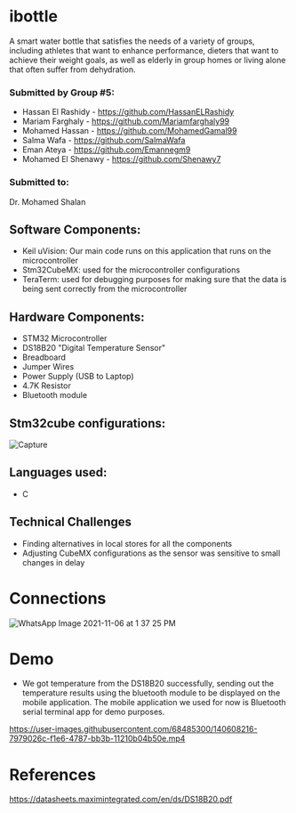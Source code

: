 # ibottle
A smart water bottle that satisfies the needs of a variety of groups, including athletes that want to enhance performance, dieters that want to achieve their weight goals, as well as elderly in group homes or living alone that often suffer from dehydration.

### Submitted by Group #5:
* Hassan El Rashidy - https://github.com/HassanELRashidy
* Mariam Farghaly - https://github.com/Mariamfarghaly99
* Mohamed Hassan - https://github.com/MohamedGamal99
* Salma Wafa - https://github.com/SalmaWafa
* Eman Ateya - https://github.com/Emannegm9
* Mohamed El Shenawy - https://github.com/Shenawy7

### Submitted to:
Dr. Mohamed Shalan

## Software Components:

* Keil uVision: Our main code runs on this application that runs on the microcontroller
* Stm32CubeMX: used for the microcontroller configurations 
* TeraTerm: used for debugging purposes for making sure that the data is being sent correctly from the microcontroller

## Hardware Components:

* STM32 Microcontroller
* DS18B20 "Digital Temperature Sensor" 
* Breadboard
* Jumper Wires
* Power Supply (USB to Laptop)
* 4.7K Resistor
* Bluetooth module

## Stm32cube configurations:
![Capture](https://user-images.githubusercontent.com/68485300/140608422-e58ffddd-37d8-45fb-8e6e-b1de7e23d0fb.JPG)

## Languages used:
* C 

## Technical Challenges

* Finding alternatives in local stores for all the components 
* Adjusting CubeMX configurations as the sensor was sensitive to small changes in delay

# Connections

![WhatsApp Image 2021-11-06 at 1 37 25 PM](https://user-images.githubusercontent.com/68485300/140608235-35e85296-d7ce-4f8a-a635-425a087ec264.jpeg)

# Demo

* We got temperature from the DS18B20 successfully, sending out the temperature results using the bluetooth module to be displayed on the mobile application. The mobile application we used for now is Bluetooth serial terminal app for demo purposes.


https://user-images.githubusercontent.com/68485300/140608216-7979026c-f1e6-4787-bb3b-11210b04b50e.mp4

# References
https://datasheets.maximintegrated.com/en/ds/DS18B20.pdf

